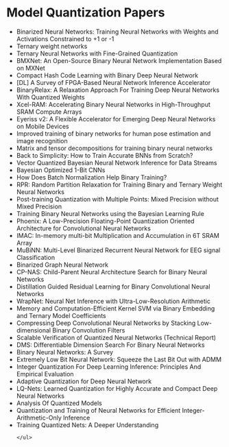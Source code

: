 # Model Quantization Papers

<ul>

                             

 <li><a target="_blank" href="https://github.com/manjunath5496/Model-Quantization-Papers/blob/master/m(1).pdf" style="text-decoration:none;">Binarized Neural Networks: Training Neural Networks with Weights and Activations Constrained to +1 or -1</a></li>

 <li><a target="_blank" href="https://github.com/manjunath5496/Model-Quantization-Papers/blob/master/m(2).pdf" style="text-decoration:none;">Ternary weight networks</a></li>

<li><a target="_blank" href="https://github.com/manjunath5496/Model-Quantization-Papers/blob/master/m(3).pdf" style="text-decoration:none;">Ternary Neural Networks with Fine-Grained Quantization</a></li>
 <li><a target="_blank" href="https://github.com/manjunath5496/Model-Quantization-Papers/blob/master/m(4).pdf" style="text-decoration:none;">BMXNet: An Open-Source Binary Neural Network Implementation Based on MXNet</a></li>                              
<li><a target="_blank" href="https://github.com/manjunath5496/Model-Quantization-Papers/blob/master/m(5).pdf" style="text-decoration:none;">Compact Hash Code Learning with
Binary Deep Neural Network</a></li>
<li><a target="_blank" href="https://github.com/manjunath5496/Model-Quantization-Papers/blob/master/m(6).pdf" style="text-decoration:none;">[DL] A Survey of FPGA-Based Neural Network Inference Accelerator</a></li>
 <li><a target="_blank" href="https://github.com/manjunath5496/Model-Quantization-Papers/blob/master/m(7).pdf" style="text-decoration:none;">BinaryRelax: A Relaxation Approach For Training Deep Neural Networks With Quantized Weights</a></li>

 <li><a target="_blank" href="https://github.com/manjunath5496/Model-Quantization-Papers/blob/master/m(8).pdf" style="text-decoration:none;"> Xcel-RAM: Accelerating Binary Neural Networks in High-Throughput SRAM Compute Arrays </a></li>
   <li><a target="_blank" href="https://github.com/manjunath5496/Model-Quantization-Papers/blob/master/m(9).pdf" style="text-decoration:none;">Eyeriss v2: A Flexible Accelerator for Emerging Deep Neural Networks on Mobile Devices</a></li>
  
   
 <li><a target="_blank" href="https://github.com/manjunath5496/Model-Quantization-Papers/blob/master/m(10).pdf" style="text-decoration:none;">Improved training of binary networks for human pose estimation and image recognition </a></li>                              
<li><a target="_blank" href="https://github.com/manjunath5496/Model-Quantization-Papers/blob/master/m(11).pdf" style="text-decoration:none;">Matrix and tensor decompositions for training binary neural networks</a></li>
<li><a target="_blank" href="https://github.com/manjunath5496/Model-Quantization-Papers/blob/master/m(12).pdf" style="text-decoration:none;">Back to Simplicity: How to Train Accurate BNNs from Scratch?</a></li>
<li><a target="_blank" href="https://github.com/manjunath5496/Model-Quantization-Papers/blob/master/m(13).pdf" style="text-decoration:none;">Vector Quantized Bayesian Neural Network Inference for Data Streams</a></li>

<li><a target="_blank" href="https://github.com/manjunath5496/Model-Quantization-Papers/blob/master/m(14).pdf" style="text-decoration:none;">Bayesian Optimized 1-Bit CNNs</a></li>
                              
<li><a target="_blank" href="https://github.com/manjunath5496/Model-Quantization-Papers/blob/master/m(15).pdf" style="text-decoration:none;">How Does Batch Normalization Help Binary Training?</a></li>

<li><a target="_blank" href="https://github.com/manjunath5496/Model-Quantization-Papers/blob/master/m(16).pdf" style="text-decoration:none;">RPR: Random Partition Relaxation for Training Binary and Ternary Weight Neural Networks</a></li>

  <li><a target="_blank" href="https://github.com/manjunath5496/Model-Quantization-Papers/blob/master/m(17).pdf" style="text-decoration:none;">Post-training Quantization with Multiple Points: Mixed Precision without Mixed Precision</a></li>   
  
<li><a target="_blank" href="https://github.com/manjunath5496/Model-Quantization-Papers/blob/master/m(18).pdf" style="text-decoration:none;">Training Binary Neural Networks using the Bayesian Learning Rule</a></li> 

  
<li><a target="_blank" href="https://github.com/manjunath5496/Model-Quantization-Papers/blob/master/m(19).pdf" style="text-decoration:none;">Phoenix: A Low-Precision Floating-Point Quantization Oriented Architecture for Convolutional Neural Networks</a></li> 

<li><a target="_blank" href="https://github.com/manjunath5496/Model-Quantization-Papers/blob/master/m(20).pdf" style="text-decoration:none;">IMAC: In-memory multi-bit Multiplication and Accumulation in 6T SRAM Array</a></li>

<li><a target="_blank" href="https://github.com/manjunath5496/Model-Quantization-Papers/blob/master/m(21).pdf" style="text-decoration:none;">MuBiNN: Multi-Level Binarized Recurrent Neural Network for EEG signal Classification</a></li>
<li><a target="_blank" href="https://github.com/manjunath5496/Model-Quantization-Papers/blob/master/m(22).pdf" style="text-decoration:none;">Binarized Graph Neural Network</a></li> 
 <li><a target="_blank" href="https://github.com/manjunath5496/Model-Quantization-Papers/blob/master/m(23).pdf" style="text-decoration:none;">CP-NAS: Child-Parent Neural Architecture Search for Binary Neural Networks</a></li> 
 

   <li><a target="_blank" href="https://github.com/manjunath5496/Model-Quantization-Papers/blob/master/m(24).pdf" style="text-decoration:none;">Distillation Guided Residual Learning for Binary Convolutional Neural Networks</a></li>
 
   <li><a target="_blank" href="https://github.com/manjunath5496/Model-Quantization-Papers/blob/master/m(25).pdf" style="text-decoration:none;">WrapNet: Neural Net Inference with Ultra-Low-Resolution Arithmetic</a></li>                              
 <li><a target="_blank" href="https://github.com/manjunath5496/Model-Quantization-Papers/blob/master/m(26).pdf" style="text-decoration:none;">Memory and Computation-Efficient Kernel SVM via Binary Embedding and Ternary Model Coefficients</a></li>
 <li><a target="_blank" href="https://github.com/manjunath5496/Model-Quantization-Papers/blob/master/m(27).pdf" style="text-decoration:none;">Compressing Deep Convolutional Neural Networks by Stacking Low-dimensional Binary Convolution Filters</a></li>
   
 
   <li><a target="_blank" href="https://github.com/manjunath5496/Model-Quantization-Papers/blob/master/m(28).pdf" style="text-decoration:none;">Scalable Verification of Quantized Neural Networks (Technical Report)</a></li>
 
   <li><a target="_blank" href="https://github.com/manjunath5496/Model-Quantization-Papers/blob/master/m(29).pdf" style="text-decoration:none;">DMS: Differentiable Dimension Search For Binary Neural Networks </a></li>                              

  <li><a target="_blank" href="https://github.com/manjunath5496/Model-Quantization-Papers/blob/master/m(30).pdf" style="text-decoration:none;">Binary Neural Networks: A Survey</a></li>
 
   <li><a target="_blank" href="https://github.com/manjunath5496/Model-Quantization-Papers/blob/master/m(31).pdf" style="text-decoration:none;">Extremely Low Bit Neural Network: Squeeze the Last Bit Out with ADMM</a></li> 
   
  <li><a target="_blank" href="https://github.com/manjunath5496/Model-Quantization-Papers/blob/master/m(32).pdf" style="text-decoration:none;">Integer Quantization For Deep Learning Inference: Principles And Empirical Evaluation</a></li> 

   <li><a target="_blank" href="https://github.com/manjunath5496/Model-Quantization-Papers/blob/master/m(33).pdf" style="text-decoration:none;">Adaptive Quantization for Deep Neural Network</a></li>                              

  <li><a target="_blank" href="https://github.com/manjunath5496/Model-Quantization-Papers/blob/master/m(34).pdf" style="text-decoration:none;">LQ-Nets: Learned Quantization for Highly Accurate and Compact Deep Neural Networks</a></li> 
 
  <li><a target="_blank" href="https://github.com/manjunath5496/Model-Quantization-Papers/blob/master/m(35).pdf" style="text-decoration:none;">Analysis Of Quantized Models</a></li> 

  <li><a target="_blank" href="https://github.com/manjunath5496/Model-Quantization-Papers/blob/master/m(36).pdf" style="text-decoration:none;">Quantization and Training of Neural Networks for Efficient Integer-Arithmetic-Only Inference</a></li> 
 
<li><a target="_blank" href="https://github.com/manjunath5496/Model-Quantization-Papers/blob/master/m(37).pdf" style="text-decoration:none;">Training Quantized Nets: A Deeper Understanding</a></li>

   
   
   
   
   
   
    </ul>
  
  
